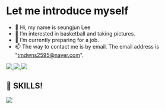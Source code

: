 # Let me introduce myself
- 👋 Hi, my name is seungjun Lee
- 👀 I’m interested in basketball and taking pictures.
- 🌱 I’m currently preparing for a job.
- 📫 The way to contact me is by email. The email address is "tmdwns2595@naver.com".

<a href="https://www.instagram.com/ls__junjun/">
  <img src="https://img.shields.io/badge/Instagram-E4405F?style=flat-square&logo=Instagram&logoColor=white"/>
</a>

<a href="mailto:tmdwns2595@gmail.com">
  <img src="https://img.shields.io/badge/Gmail-EA4335?style=flat-square&logo=Gmail&logoColor=white"/>
</a>

<a href="https://www.facebook.com/profile.php?id=100005816950372">
  <img src="https://img.shields.io/badge/Facebook-1877F2?style=flat-square&logo=Facebook&logoColor=white"/>
</a>

## :muscle: SKILLS!
<img src="https://img.shields.io/badge/Android-3DDC84?style=flat-square&logo=Android&logoColor=white"/>
